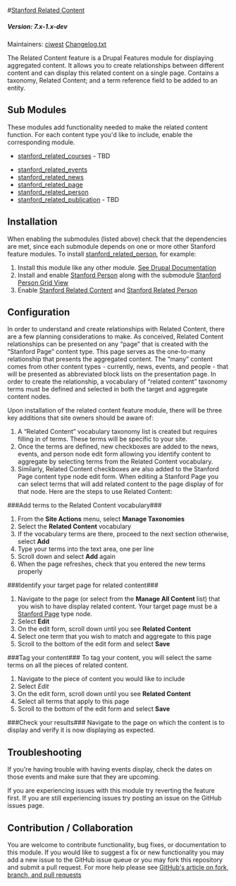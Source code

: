#[Stanford Related Content](https://github.com/SU-SWS/stanford_related_content)
##### Version: 7.x-1.x-dev

Maintainers: [cjwest](https://github.com/cjwest)
[Changelog.txt](CHANGELOG.txt)

The Related Content feature is a Drupal Features module for displaying aggregated content. It allows you to create relationships between different content and can display this related content on a single page. Contains a taxonomy, Related Content; and a term reference field to be added to an entity.

Sub Modules
---
These modules add functionality needed to make the related content function. For each content type you'd like to include, enable the corresponding module.

* [stanford_related_courses](https://github.com/SU-SWS/stanford_related_content/tree/7.x-1.x/modules/stanford_related_courses) - TBD
- [stanford_related_events](https://github.com/SU-SWS/stanford_related_content/tree/7.x-1.x/modules/stanford_related_events)
- [stanford_related_news](https://github.com/SU-SWS/stanford_related_content/tree/7.x-1.x/modules/stanford_related_news)
- [stanford_related_page](https://github.com/SU-SWS/stanford_related_content/tree/7.x-1.x/modules/stanford_related_page)
- [stanford_related_person](https://github.com/SU-SWS/stanford_related_content/tree/7.x-1.x/modules/stanford_related_person)
- [stanford_related_publication](https://github.com/SU-SWS/stanford_related_content/tree/7.x-1.x/modules/stanford_related_publication) - TBD


Installation
---
When enabling the submodules (listed above) check that the dependencies are met, since each submodule depends on one or more other Stanford feature modules. To install [stanford_related_person](https://github.com/SU-SWS/stanford_related_content/tree/7.x-1.x/modules/stanford_related_person), for example:

1. Install this module like any other module. [See Drupal Documentation](https://drupal.org/documentation/install/modules-themes/modules-7)
2. Install and enable [Stanford Person](https://github.com/SU-SWS/stanford_person/tree/7.x-5.x-dev) along with the submodule [Stanford Person Grid View](https://github.com/SU-SWS/stanford_person/tree/5.x-grid-view/modules/stanford_person_grid_view)
3. Enable [Stanford Related Content](https://github.com/SU-SWS/stanford_related_content) and [Stanford Related Person](https://github.com/SU-SWS/stanford_related_content/tree/7.x-1.x/modules/stanford_related_person)


Configuration
---

In order to understand and create relationships with Related Content, there are a few planning considerations to make. As conceived, Related Content relationships can be presented on any “page” that is created with the “Stanford Page” content type.  This page serves as the one-to-many relationship that presents the aggregated content.  The “many” content comes from other content types - currently, news, events, and people - that will be presented as abbreviated block lists on the presentation page. In order to create the relationship, a vocabulary of “related content” taxonomy terms must be defined and selected in both the target and aggregate content nodes.



Upon installation of the related content feature module, there will be three key additions that site owners should be aware of:

1. A “Related Content” vocabulary taxonomy list is created but requires filling in of terms. These terms will be specific to your site.
2. Once the terms are defined, new checkboxes are added to the news, events, and person node edit form allowing you identify content to aggregate by selecting terms from the Related Content vocabulary.
3. Similarly, Related Content checkboxes are also added to the Stanford Page content type node edit form. When editing a Stanford Page you can select terms that will add related content to the page display of for that node.
Here are the steps to use Related Content:

###Add terms to the Related Content vocabulary###
1. From the **Site Actions** menu, select **Manage Taxonomies**
2. Select the **Related Content** vocabulary
3. If the vocabulary terms are there, proceed to the next section otherwise, select **Add**
4. Type your terms into the text area, one per line
5. Scroll down and select **Add** again
6. When the page refreshes, check that you entered the new terms properly

###Identify your target page for related content###
1. Navigate to the page (or select from the **Manage All Content** list) that you wish to have display related content. Your target page must be a [Stanford Page](https://github.com/SU-SWS/stanford_page) type node.
2. Select **Edit**
3. On the edit form, scroll down until you see **Related Content**
4. Select one term that you wish to match and aggregate to this page
5. Scroll to the bottom of the edit form and select **Save**

###Tag your content###
To tag your content, you will select the same terms on all the pieces of related content.

1. Navigate to the piece of content you would like to include
2. Select *Edit*
3. On the edit form, scroll down until you see **Related Content**
4. Select all terms that apply to this page
5. Scroll to the bottom of the edit form and select **Save**

###Check your results###
Navigate to the page on which the content is to display and verify it is now displaying as expected.

Troubleshooting
---
If you're having trouble with having events display, check the dates on those events and make sure that they are upcoming.

If you are experiencing issues with this module try reverting the feature first. If you are still experiencing issues try posting an issue on the GitHub issues page.

Contribution / Collaboration
---

You are welcome to contribute functionality, bug fixes, or documentation to this module. If you would like to suggest a fix or new functionality you may add a new issue to the GitHub issue queue or you may fork this repository and submit a pull request. For more help please see [GitHub's article on fork, branch, and pull requests](https://help.github.com/articles/using-pull-requests)



